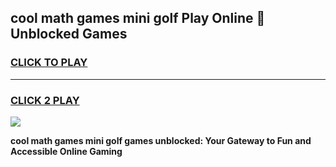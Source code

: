 
## cool math games mini golf Play Online 👋 Unblocked Games
<h3>
<a href="https://news.freeplayer.one?title=cool_math_games_mini_golf&ref=17CMG">CLICK TO PLAY</a></h3>
<hr>

<h3>
<a href="https://news.freeplayer.one?title=cool_math_games_mini_golf&ref=17CMG">CLICK 2 PLAY</a>
  
</h3>

<a href="https://news.freeplayer.one?title=cool_math_games_mini_golf&ref=17CMG/"><img src="https://clearcache.store/games.png"></a>


**cool math games mini golf games unblocked: Your Gateway to Fun and Accessible Online Gaming**
